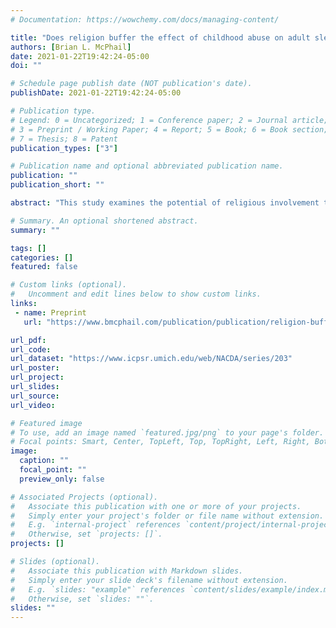 ```yaml
---
# Documentation: https://wowchemy.com/docs/managing-content/

title: "Does religion buffer the effect of childhood abuse on adult sleep quality? Differences by race"
authors: [Brian L. McPhail]
date: 2021-01-22T19:42:24-05:00
doi: ""

# Schedule page publish date (NOT publication's date).
publishDate: 2021-01-22T19:42:24-05:00

# Publication type.
# Legend: 0 = Uncategorized; 1 = Conference paper; 2 = Journal article;
# 3 = Preprint / Working Paper; 4 = Report; 5 = Book; 6 = Book section;
# 7 = Thesis; 8 = Patent
publication_types: ["3"]

# Publication name and optional abbreviated publication name.
publication: ""
publication_short: ""

abstract: "This study examines the potential of religious involvement to buffer the deleterious effects of childhood abuse on adult sleep quality and whether the buffering effect of religion varies by race. Using cross-sectional data from the Midlife in the United States Study (MIDUS) (n = 1,767), I estimated logistic regression models with interaction terms to test whether four measures of religious involvement–religious attendance, private prayer, religious social support, and religious coping–reduce the accumulated impact of emotional, physical, and severe physical childhood abuse on chronic sleep problems in adulthood. Findings indicate that Black adults were significantly more likely than White adults to have chronic sleep problems. The effect of childhood abuse on sleep quality, however, does not vary by race. Religious attendance and religious social support buffered the effect of having all three types of childhood abuse on the probability of having chronic sleep problems but only for Black adults. Private prayer and religious coping did not reduce associations between childhood abuse and chronic sleep problems in adulthood for either Black or White adults. These findings support assertions that religious involvement and the psychosocial resources they provide can protect against the later life health consequences of childhood adversity."

# Summary. An optional shortened abstract.
summary: ""

tags: []
categories: []
featured: false

# Custom links (optional).
#   Uncomment and edit lines below to show custom links.
links:
 - name: Preprint
   url: "https://www.bmcphail.com/publication/publication/religion-buffer-abuse-sleep/McPhail_ReligionBufferAbuseSleep_preprint.pdf"

url_pdf:
url_code:
url_dataset: "https://www.icpsr.umich.edu/web/NACDA/series/203"
url_poster:
url_project:
url_slides:
url_source:
url_video:

# Featured image
# To use, add an image named `featured.jpg/png` to your page's folder.
# Focal points: Smart, Center, TopLeft, Top, TopRight, Left, Right, BottomLeft, Bottom, BottomRight.
image:
  caption: ""
  focal_point: ""
  preview_only: false

# Associated Projects (optional).
#   Associate this publication with one or more of your projects.
#   Simply enter your project's folder or file name without extension.
#   E.g. `internal-project` references `content/project/internal-project/index.md`.
#   Otherwise, set `projects: []`.
projects: []

# Slides (optional).
#   Associate this publication with Markdown slides.
#   Simply enter your slide deck's filename without extension.
#   E.g. `slides: "example"` references `content/slides/example/index.md`.
#   Otherwise, set `slides: ""`.
slides: ""
---
```

